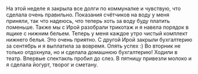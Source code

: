 На этой неделе я закрыла все долги по коммуналке и чувствую, что сделала очень правильно. Показания счётчиков на воду у меня приняли, так что надеюсь, что теперь хоть за воду буду платить поменьше.
Также мы с Ирой разобрали трикотаж и я навела порядок в ящике с нижним бельем. Теперь у меня каждое утро чистый комплект нижнего белья. Это очень приятно.
С другой Ирой закрыли бухгалтерию за сентябрь и я выплатила за вовремя. Опять успех :)
Во вторник не только отдохнула, но и сделала домашнюю бухгалтерию!
Ходили в театр. Впервые спектакль пробил до слез.
В пятницу привезли молоко и я сделала йогурт, творог и сметану.